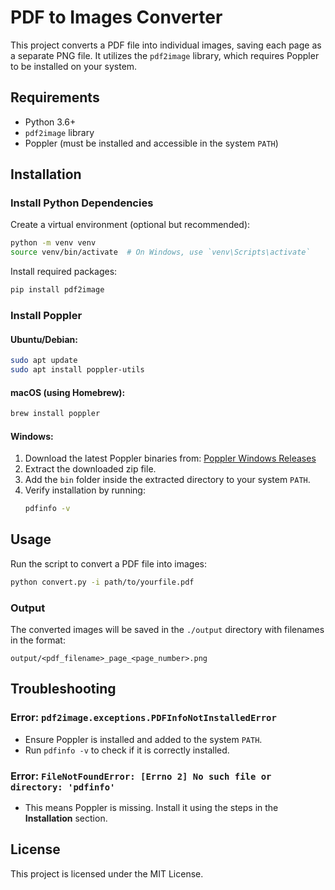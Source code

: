 # PDF to Images Converter

This project converts a PDF file into individual images, saving each page as a separate PNG file. It utilizes the `pdf2image` library, which requires Poppler to be installed on your system.

## Requirements

- Python 3.6+
- `pdf2image` library
- Poppler (must be installed and accessible in the system `PATH`)

## Installation

### Install Python Dependencies

Create a virtual environment (optional but recommended):
```bash
python -m venv venv
source venv/bin/activate  # On Windows, use `venv\Scripts\activate`
```

Install required packages:
```bash
pip install pdf2image
```

### Install Poppler

#### **Ubuntu/Debian**:
```bash
sudo apt update
sudo apt install poppler-utils
```

#### **macOS (using Homebrew)**:
```bash
brew install poppler
```

#### **Windows**:
1. Download the latest Poppler binaries from: [Poppler Windows Releases](https://github.com/oschwartz10612/poppler-windows/releases)
2. Extract the downloaded zip file.
3. Add the `bin` folder inside the extracted directory to your system `PATH`.
4. Verify installation by running:
   ```bash
   pdfinfo -v
   ```

## Usage

Run the script to convert a PDF file into images:
```bash
python convert.py -i path/to/yourfile.pdf
```

### Output

The converted images will be saved in the `./output` directory with filenames in the format:
```
output/<pdf_filename>_page_<page_number>.png
```

## Troubleshooting

### Error: `pdf2image.exceptions.PDFInfoNotInstalledError`
- Ensure Poppler is installed and added to the system `PATH`.
- Run `pdfinfo -v` to check if it is correctly installed.

### Error: `FileNotFoundError: [Errno 2] No such file or directory: 'pdfinfo'`
- This means Poppler is missing. Install it using the steps in the **Installation** section.

## License
This project is licensed under the MIT License.
